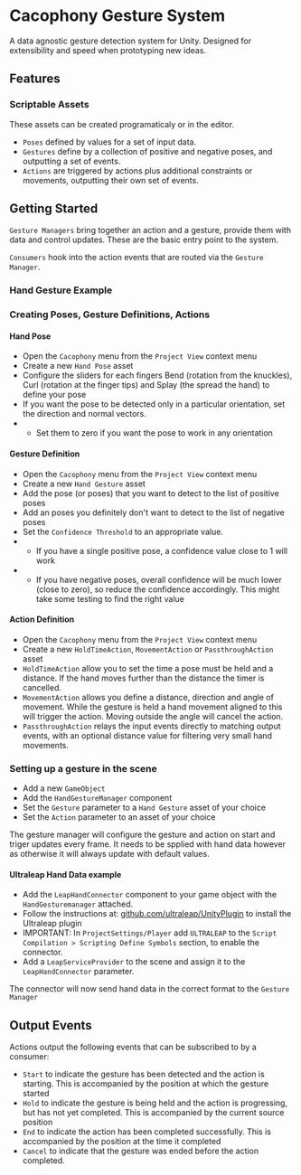 # Cacophony Gesture System

A data agnostic gesture detection system for Unity. Designed for extensibility and speed when prototyping new ideas.

## Features

### Scriptable Assets
These assets can be created programaticaly or in the editor.

* `Poses` defined by values for a set of input data.
* `Gestures` define by a collection of positive and negative poses, and outputting a set of events.
* `Actions` are triggered by actions plus additional constraints or movements, outputting their own set of events.

## Getting Started

`Gesture Managers` bring together an action and a gesture, provide them with data and control updates. These are the basic entry point to the system.

`Consumers` hook into the action events that are routed via the `Gesture Manager`.

### Hand Gesture Example

### Creating Poses, Gesture Definitions, Actions
#### Hand Pose
* Open the `Cacophony` menu from the `Project View` context menu
* Create a new `Hand Pose` asset
* Configure the sliders for each fingers Bend (rotation from the knuckles), Curl (rotation at the finger tips) and Splay (the spread the hand) to define your pose
* If you want the pose to be detected only in a particular orientation, set the direction and normal vectors. 
* * Set them to zero if you want the pose to work in any orientation

#### Gesture Definition
* Open the `Cacophony` menu from the `Project View` context menu
* Create a new `Hand Gesture` asset
* Add the pose (or poses) that you want to detect to the list of positive poses
* Add an poses you definitely don't want to detect to the list of negative poses
* Set the `Confidence Threshold` to an appropriate value.
* * If you have a single positive pose, a confidence value close to 1 will work
* * If you have negative poses, overall confidence will be much lower (close to zero), so reduce the confidence accordingly. This might take some testing to find the right value

#### Action Definition
* Open the `Cacophony` menu from the `Project View` context menu
* Create a new `HoldTimeAction`, `MovementAction` or `PassthroughAction` asset
* `HoldTimeAction` allow you to set the time a pose must be held and a distance. If the hand moves further than the distance the timer is cancelled.
* `MovementAction` allows you define a distance, direction and angle of movement. While the gesture is held a hand movement aligned to this will trigger the action. Moving outside the angle will cancel the action.
* `PassthroughAction` relays the input events directly to matching output events, with an optional distance value for filtering very small hand movements.

### Setting up a gesture in the scene

* Add a new `GameObject`
* Add the `HandGestureManager` component
* Set the `Gesture` parameter to a `Hand Gesture` asset of your choice
* Set the `Action` parameter to an asset of your choice

The gesture manager will configure the gesture and action on start and triger updates every frame. It needs to be spplied with hand data however as otherwise it will always update with default values.

#### Ultraleap Hand Data example

* Add the `LeapHandConnector` component to your game object with the `HandGesturemanager` attached.
* Follow the instructions at: [github.com/ultraleap/UnityPlugin](https://github.com/ultraleap/UnityPlugin) to install the Ultraleap plugin
* IMPORTANT: In `ProjectSettings/Player` add `ULTRALEAP` to the `Script Compilation > Scripting Define Symbols` section, to enable the connector.
* Add a `LeapServiceProvider` to the scene and assign it to the `LeapHandConnector` parameter.

The connector will now send hand data in the correct format to the `Gesture Manager`

## Output Events

Actions output the following events that can be subscribed to by a consumer:

* `Start` to indicate the gesture has been detected and the action is starting. This is accompanied by the position at which the gesture started
* `Hold` to indicate the gesture is being held and the action is progressing, but has not yet completed. This is accompanied by the current source position
* `End` to indicate the action has been completed successfully. This is accompanied by the position at the time it completed
* `Cancel` to indicate that the gesture was ended before the action completed.
